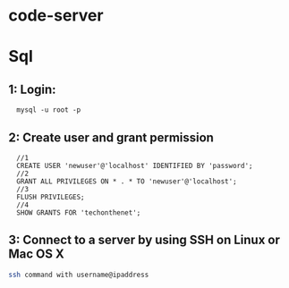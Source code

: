 # code-server

# Sql
## 1: Login:
```mysql
  mysql -u root -p
```

## 2: Create user and grant permission

```mysql
  //1
  CREATE USER 'newuser'@'localhost' IDENTIFIED BY 'password';
  //2
  GRANT ALL PRIVILEGES ON * . * TO 'newuser'@'localhost';
  //3
  FLUSH PRIVILEGES;
  //4 
  SHOW GRANTS FOR 'techonthenet';
```
## 3: Connect to a server by using SSH on Linux or Mac OS X

```sh
ssh command with username@ipaddress
```
